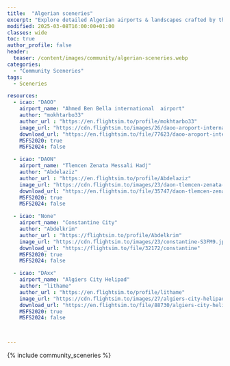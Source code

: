 ```yaml
---
title:  "Algerian sceneries"
excerpt: "Explore detailed Algerian airports & landscapes crafted by the community. Fly immersive & realistic sceneries!"
modified: 2025-03-08T16:00:00+01:00
classes: wide
toc: true
author_profile: false
header:
  teaser: /content/images/community/algerian-sceneries.webp
categories: 
  - "Community Sceneries"
tags:
  - Sceneries

resources:
  - icao: "DAOO"
    airport_name: "Ahmed Ben Bella international  airport"
    author: "mokhtarbo33"
    author_url : "https://en.flightsim.to/profile/mokhtarbo33"
    image_url: "https://cdn.flightsim.to/images/26/daoo-aroport-international-ahmed-ben-bella-oran-57256-1720270907-q7GCl.jpg?width=1400"
    download_url: "https://en.flightsim.to/file/77623/daoo-aroport-international-ahmed-ben-bella-oran"
    MSFS2020: true
    MSFS2024: false

  - icao: "DAON"
    airport_name: "Tlemcen Zenata Messali Hadj"
    author: "Abdelaziz"
    author_url : "https://en.flightsim.to/profile/Abdelaziz"
    image_url: "https://cdn.flightsim.to/images/23/daon-tlemcen-zenata-messali-hadj-airport-cLyVe.jpg"
    download_url: "https://en.flightsim.to/file/35747/daon-tlemcen-zenata-messali-hadj-airport"
    MSFS2020: true
    MSFS2024: false   

  - icao: "None"
    airport_name: "Constantine City"
    author: "Abdelkrim"
    author_url : "https://flightsim.to/profile/Abdelkrim"
    image_url: "https://cdn.flightsim.to/images/23/constantine-S3FM9.jpg?width=1400"
    download_url: "https://flightsim.to/file/32172/constantine"
    MSFS2020: true
    MSFS2024: false

  - icao: "DAxx"
    airport_name: "Algiers City Helipad"
    author: "lithame"
    author_url : "https://en.flightsim.to/profile/lithame"
    image_url: "https://cdn.flightsim.to/images/27/algiers-city-helipad-811654-1739634541-k0hOu.jpg"
    download_url: "https://en.flightsim.to/file/88730/algiers-city-helipad"
    MSFS2020: true
    MSFS2024: false



---
```


{% include community_sceneries %}
